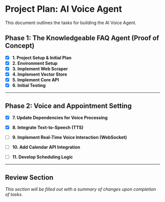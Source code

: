 # Project Plan: AI Voice Agent

This document outlines the tasks for building the AI Voice Agent.

## Phase 1: The Knowledgeable FAQ Agent (Proof of Concept)

- [x] **1. Project Setup & Initial Plan**
- [x] **2. Environment Setup**
- [x] **3. Implement Web Scraper**
- [x] **4. Implement Vector Store**
- [x] **5. Implement Core API**
- [x] **6. Initial Testing**

---

## Phase 2: Voice and Appointment Setting

- [x] **7. Update Dependencies for Voice Processing**
- [x] **8. Integrate Text-to-Speech (TTS)**
- [ ] **9. Implement Real-Time Voice Interaction (WebSocket)**
- [ ] **10. Add Calendar API Integration**
- [ ] **11. Develop Scheduling Logic**


---
## Review Section

*This section will be filled out with a summary of changes upon completion of tasks.* 